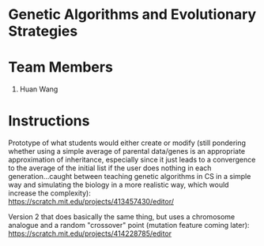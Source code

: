 # Genetic Algorithms and Evolutionary Strategies
# Team Members
1. Huan Wang


# Instructions

Prototype of what students would either create or modify (still pondering whether using a simple average of parental data/genes is an appropriate approximation of inheritance, especially since it just leads to a convergence to the average of the initial list if the user does nothing in each generation...caught between teaching genetic algorithms in CS in a simple way and simulating the biology in a more realistic way, which would increase the complexity): https://scratch.mit.edu/projects/413457430/editor/

Version 2 that does basically the same thing, but uses a chromosome analogue and a random "crossover" point (mutation feature coming later): https://scratch.mit.edu/projects/414228785/editor

